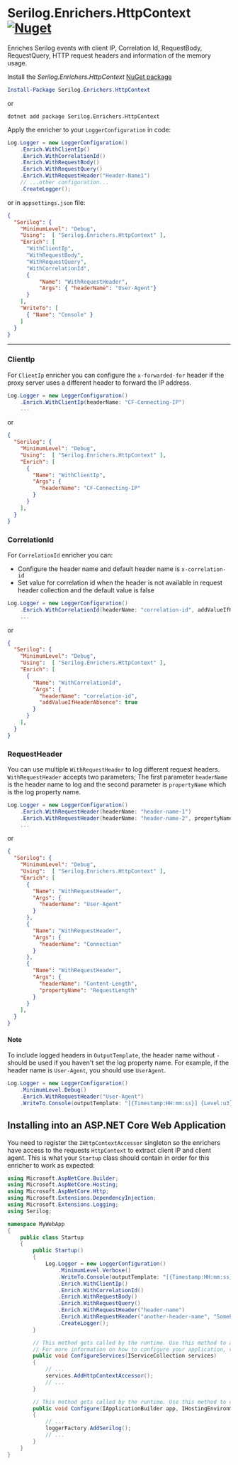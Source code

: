 # Serilog.Enrichers.HttpContext [![Nuget](https://img.shields.io/nuget/v/Serilog.Enrichers.HttpContext.svg)](https://nuget.org/packages/Serilog.Enrichers.HttpContext/)
Enriches Serilog events with client IP, Correlation Id, RequestBody, RequestQuery, HTTP request headers and information of the memory usage.

Install the _Serilog.Enrichers.HttpContext_ [NuGet package](https://www.nuget.org/packages/Serilog.Enrichers.HttpContext/)

```powershell
Install-Package Serilog.Enrichers.HttpContext
```
or
```shell
dotnet add package Serilog.Enrichers.HttpContext
```

Apply the enricher to your `LoggerConfiguration` in code:

```csharp
Log.Logger = new LoggerConfiguration()
    .Enrich.WithClientIp()
    .Enrich.WithCorrelationId()
    .Enrich.WithRequestBody()
    .Enrich.WithRequestQuery()
    .Enrich.WithRequestHeader("Header-Name1")
    // ...other configuration...
    .CreateLogger();
```

or in `appsettings.json` file:
```json
{
  "Serilog": {
    "MinimumLevel": "Debug",
    "Using":  [ "Serilog.Enrichers.HttpContext" ],
    "Enrich": [
      "WithClientIp",
      "WithRequestBody",
      "WithRequestQuery",
      "WithCorrelationId",
      {
          "Name": "WithRequestHeader",
          "Args": { "headerName": "User-Agent"}
      }
    ],
    "WriteTo": [
      { "Name": "Console" }
    ]
  }
}
```

---

### ClientIp
For `ClientIp` enricher you can configure the `x-forwarded-for` header if the proxy server uses a different header to forward the IP address.
```csharp
Log.Logger = new LoggerConfiguration()
    .Enrich.WithClientIp(headerName: "CF-Connecting-IP")
    ...
```
or
```json
{
  "Serilog": {
    "MinimumLevel": "Debug",
    "Using":  [ "Serilog.Enrichers.HttpContext" ],
    "Enrich": [
      {
        "Name": "WithClientIp",
        "Args": {
          "headerName": "CF-Connecting-IP"
        }
      }
    ],
  }
}
```
### CorrelationId
For `CorrelationId` enricher you can:
- Configure the header name and default header name is `x-correlation-id`
- Set value for correlation id when the header is not available in request header collection and the default value is false
```csharp
Log.Logger = new LoggerConfiguration()
    .Enrich.WithCorrelationId(headerName: "correlation-id", addValueIfHeaderAbsence: true)
    ...
```
or
```json
{
  "Serilog": {
    "MinimumLevel": "Debug",
    "Using":  [ "Serilog.Enrichers.HttpContext" ],
    "Enrich": [
      {
        "Name": "WithCorrelationId",
        "Args": {
          "headerName": "correlation-id",
          "addValueIfHeaderAbsence": true
        }
      }
    ],
  }
}
```
### RequestHeader
You can use multiple `WithRequestHeader` to log different request headers. `WithRequestHeader` accepts two parameters; The first parameter `headerName` is the header name to log 
and the second parameter is `propertyName` which is the log property name.
```csharp
Log.Logger = new LoggerConfiguration()
    .Enrich.WithRequestHeader(headerName: "header-name-1")
    .Enrich.WithRequestHeader(headerName: "header-name-2", propertyName: "SomeHeaderName")
    ...
```
or
```json
{
  "Serilog": {
    "MinimumLevel": "Debug",
    "Using":  [ "Serilog.Enrichers.HttpContext" ],
    "Enrich": [
      {
        "Name": "WithRequestHeader",
        "Args": {
          "headerName": "User-Agent"
        }
      },
      {
        "Name": "WithRequestHeader",
        "Args": {
          "headerName": "Connection"
        }
      },
      {
        "Name": "WithRequestHeader",
        "Args": {
          "headerName": "Content-Length",
          "propertyName": "RequestLength"
        }
      }
    ],
  }
}
```

#### Note
To include logged headers in `OutputTemplate`, the header name without `-` should be used if you haven't set the log property name. For example, if the header name is `User-Agent`, you should use `UserAgent`.
```csharp
Log.Logger = new LoggerConfiguration()
    .MinimumLevel.Debug()
    .Enrich.WithRequestHeader("User-Agent")
    .WriteTo.Console(outputTemplate: "[{Timestamp:HH:mm:ss}] {Level:u3} {UserAgent} {Message:lj}{NewLine}{Exception}")
```

## Installing into an ASP.NET Core Web Application
You need to register the `IHttpContextAccessor` singleton so the enrichers have access to the requests `HttpContext` to extract client IP and client agent.
This is what your `Startup` class should contain in order for this enricher to work as expected:

```cs
using Microsoft.AspNetCore.Builder;
using Microsoft.AspNetCore.Hosting;
using Microsoft.AspNetCore.Http;
using Microsoft.Extensions.DependencyInjection;
using Microsoft.Extensions.Logging;
using Serilog;

namespace MyWebApp
{
    public class Startup
    {
        public Startup()
        {
            Log.Logger = new LoggerConfiguration()
                .MinimumLevel.Verbose()
                .WriteTo.Console(outputTemplate: "[{Timestamp:HH:mm:ss}] {Level:u3} CLient IP: {ClientIp} Correlation Id: {CorrelationId} header-name: {headername} {Message:lj}{NewLine}{Exception}")
                .Enrich.WithClientIp()
                .Enrich.WithCorrelationId()
                .Enrich.WithRequestBody()
                .Enrich.WithRequestQuery()
                .Enrich.WithRequestHeader("header-name")
                .Enrich.WithRequestHeader("another-header-name", "SomePropertyName")
                .CreateLogger();
        }

        // This method gets called by the runtime. Use this method to add services to the container.
        // For more information on how to configure your application, visit https://go.microsoft.com/fwlink/?LinkID=398940
        public void ConfigureServices(IServiceCollection services)
        {
            // ...
            services.AddHttpContextAccessor();
            // ...
        }

        // This method gets called by the runtime. Use this method to configure the HTTP request pipeline.
        public void Configure(IApplicationBuilder app, IHostingEnvironment env, ILoggerFactory loggerFactory)
        {
            // ...
            loggerFactory.AddSerilog();
            // ...
        }
    }
}
```
